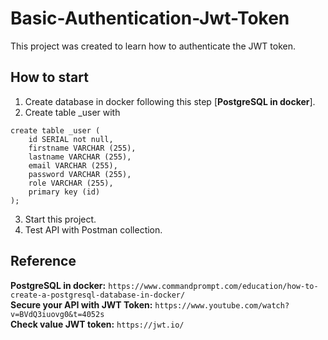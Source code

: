 # Basic-Authentication-Jwt-Token
This project was created to learn how to authenticate the JWT token.

## How to start
1. Create database in docker following this step [**PostgreSQL in docker**].
2. Create table _user with
```
create table _user (
	id SERIAL not null,
	firstname VARCHAR (255),
	lastname VARCHAR (255),
	email VARCHAR (255),
	password VARCHAR (255),
	role VARCHAR (255),
	primary key (id)
);
```
3. Start this project.
4. Test API with Postman collection.

## Reference
**PostgreSQL in docker:** `https://www.commandprompt.com/education/how-to-create-a-postgresql-database-in-docker/` \
**Secure your API with JWT Token:** `https://www.youtube.com/watch?v=BVdQ3iuovg0&t=4052s` \
**Check value JWT token:** `https://jwt.io/`
